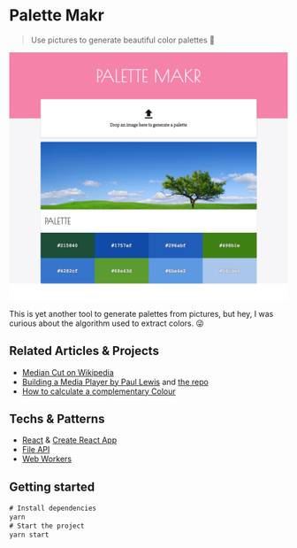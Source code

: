 # Palette Makr

> Use pictures to generate beautiful color palettes  🎉

![App Screenshot](./art/screenshot.png)

This is yet another tool to generate palettes from pictures, but hey, I was curious about the algorithm used to extract colors. 😜

## Related Articles & Projects

* [Median Cut on Wikipedia](https://en.wikipedia.org/wiki/Median_cut)
* [Building a Media Player by Paul Lewis](https://www.youtube.com/watch?v=P95ZDIzjg0Q) and [the repo](https://github.com/GoogleChrome/sample-media-pwa)
* [How to calculate a complementary Colour](http://serennu.com/colour/rgbtohsl.php)

## Techs & Patterns

* [React](https://facebook.github.io/react/) & [Create React App](https://github.com/facebookincubator/create-react-app)
* [File API](https://developer.mozilla.org/docs/Web/API/File)
* [Web Workers](https://developer.mozilla.org/en-US/docs/Web/API/Web_Workers_API/Using_web_workers)

## Getting started

```shell
# Install dependencies
yarn
# Start the project
yarn start
```